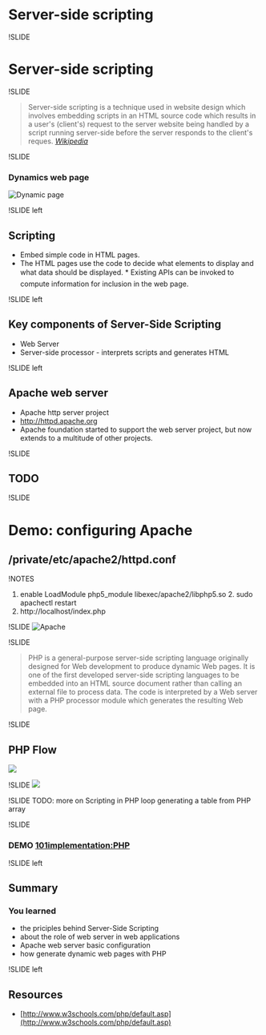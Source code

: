# Server-side scripting

!SLIDE
# Server-side scripting

!SLIDE
>Server-side scripting is a technique used in website design which involves embedding scripts in an HTML source code which results in a user's (client's) request to the server website being handled by a script running server-side before the server responds to the client's reques. [*Wikipedia*](http://en.wikipedia.org/wiki/Server-side_scripting)

!SLIDE
### Dynamics web page
![Dynamic page](images/Scheme_dynamic_page_en.svg)

!SLIDE left
## Scripting
* Embed simple code in HTML pages.
* The HTML pages use the code to decide what elements to display and what data should be displayed.
* Existing APIs can be invoked to compute information for inclusion in the web page.

!SLIDE left
## Key components of Server-Side Scripting
* Web Server
* Server-side processor - interprets scripts and generates HTML

!SLIDE left
## Apache web server
* Apache http server project
* http://httpd.apache.org
* Apache foundation started to support the web server project, but now extends to a multitude of other projects.

!SLIDE
## TODO

!SLIDE
# Demo: configuring Apache
## /private/etc/apache2/httpd.conf

!NOTES
1. enable LoadModule php5_module libexec/apache2/libphp5.so          2. sudo apachectl restart
3. http://localhost/index.php                                        
                                                                     
!SLIDE
![Apache](images/apache.png)

!SLIDE
>PHP is a general-purpose server-side scripting language originally designed for Web development to produce dynamic Web pages. It is one of the first developed server-side scripting languages to be embedded into an HTML source document rather than calling an external file to process data. The code is interpreted by a Web server with a PHP processor module which generates the resulting Web page.

!SLIDE 
## PHP Flow
![](images/php_flow.png)

!SLIDE
![](images/webProg/php1.png)

!SLIDE
TODO: more on Scripting in PHP
loop generating a table from PHP array

!SLIDE 
### DEMO [101implementation:PHP](http://101companies.org/index.php/101implementation:php)

!SLIDE left
## Summary
### You learned
* the priciples behind Server-Side Scripting
* about the role of web server in web applications
* Apache web server basic configuration
* how generate dynamic web pages with PHP

!SLIDE left
## Resources
* [http://www.w3schools.com/php/default.asp](http://www.w3schools.com/php/default.asp)
